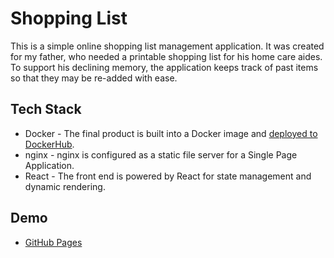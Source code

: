 # Shopping List
This is a simple online shopping list management application. It was created for my father, who needed a printable shopping list for
his home care aides. To support his declining memory, the application keeps track of past items so that they may be re-added with ease.

## Tech Stack
* Docker - The final product is built into a Docker image and [deployed to DockerHub](https://hub.docker.com/r/charlesstover/shopping-list/).
* nginx - nginx is configured as a static file server for a Single Page Application.
* React - The front end is powered by React for state management and dynamic rendering.

## Demo
* [GitHub Pages](https://charlesstover.github.io/shopping-list/)
